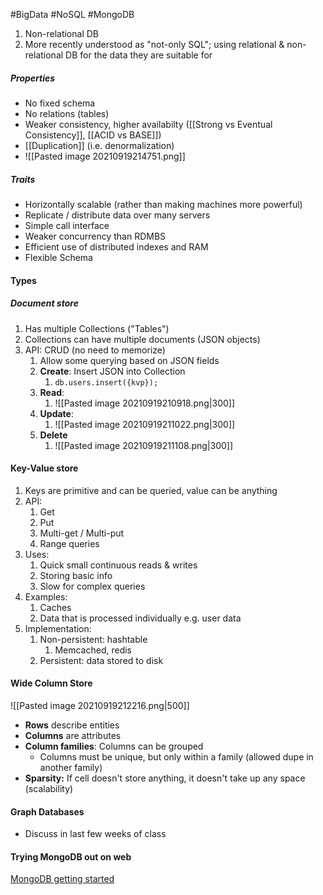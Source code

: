 #BigData #NoSQL #MongoDB

1. Non-relational DB
2. More recently understood as "not-only SQL"; using relational & non-relational DB for the data they are suitable for

##### Properties
- No fixed schema
- No relations (tables)
- Weaker consistency, higher availabilty ([[Strong vs Eventual Consistency]], [[ACID vs BASE]])
- [[Duplication]] (i.e. denormalization)
- ![[Pasted image 20210919214751.png]]

##### Traits
- Horizontally scalable (rather than making machines more powerful)
- Replicate / distribute data over many servers
- Simple call interface
- Weaker concurrency than RDMBS
- Efficient use of distributed indexes and RAM
- Flexible Schema


#### Types
#####  Document store
1. Has multiple Collections ("Tables")
2. Collections can have multiple documents (JSON objects)
3. API: CRUD (no need to memorize)
	1. Allow some querying based on JSON fields
	2. **Create**: Insert JSON into Collection
		1. `db.users.insert({kvp});`
	3. **Read**:
		1. ![[Pasted image 20210919210918.png|300]]
	4. **Update**:
		1. ![[Pasted image 20210919211022.png|300]]
	5. **Delete**
		1. ![[Pasted image 20210919211108.png|300]]
####  Key-Value store
1. Keys are primitive and can be queried, value can be anything
2. API:
	1. Get
	2. Put
	3. Multi-get / Multi-put
	4. Range queries
3. Uses:
	1. Quick small continuous reads & writes
	2. Storing basic info
	3. Slow for complex queries
4. Examples:
	1. Caches
	2. Data that is processed individually e.g. user data
5. Implementation:
	1. Non-persistent: hashtable
		1. Memcached, redis
	2. Persistent: data stored to disk

#### Wide Column Store
![[Pasted image 20210919212216.png|500]]
- **Rows** describe entities
- **Columns** are attributes
- **Column families**: Columns can be grouped
	- Columns must be unique, but only within a family (allowed dupe in another family)
- **Sparsity:** If cell doesn't store anything, it doesn't take up any space (scalability)

#### Graph Databases
- Discuss in last few weeks of class

#### Trying MongoDB out on web
[MongoDB getting started](https://docs.mongodb.com/manual/tutorial/getting-started/)